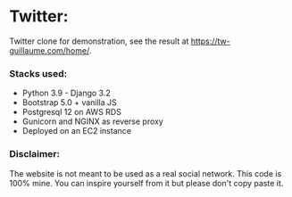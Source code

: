 # Twitter:
Twitter clone for demonstration, see the result at https://tw-guillaume.com/home/.


### Stacks used:
* Python 3.9 - Django 3.2
* Bootstrap 5.0 + vanilla JS
* Postgresql 12 on AWS RDS
* Gunicorn and NGINX as reverse proxy
* Deployed on an EC2 instance 

### Disclaimer:
The website is not meant to be used as a real social network.
This code is 100% mine. You can inspire yourself from it but please don't copy paste it.
